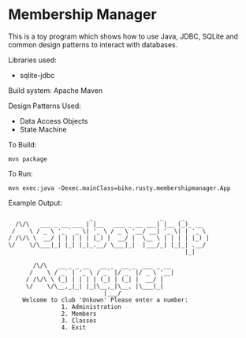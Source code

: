 # Membership Manager
This is a toy program which shows how to use Java, JDBC, SQLite and common design patterns to interact with databases.

Libraries used:
 * sqlite-jdbc

Build system: Apache Maven

Design Patterns Used:
 * Data Access Objects
 * State Machine

To Build:
```shell
mvn package
```

To Run:
```shell
mvn exec:java -Dexec.mainClass=bike.rusty.membershipmanager.App
```

Example Output:
```
                       _                   _     _
  /\/\   ___ _ __ ___ | |__   ___ _ __ ___| |__ (_)_ __        
 /    \ / _ \ '_ ` _ \| '_ \ / _ \ '__/ __| '_ \| | '_ \  
/ /\/\ \  __/ | | | | | |_) |  __/ |  \__ \ | | | | |_) |   
\/    \/\___|_| |_| |_|_.__/ \___|_|  |___/_| |_|_| .__/     
                                                  |_|            
                                                                 
       /\/\   __ _ _ __   __ _  __ _  ___ _ __                 
      /    \ / _` | '_ \ / _` |/ _` |/ _ \ '__|               
     / /\/\ \ (_| | | | | (_| | (_| |  __/ |                  
     \/    \/\__,_|_| |_|\__,_|\__, |\___|_|               
                           |___/                                 
    Welcome to club 'Unkown' Please enter a number:
               1. Administration
               2. Members
               3. Classes
               4. Exit
```
